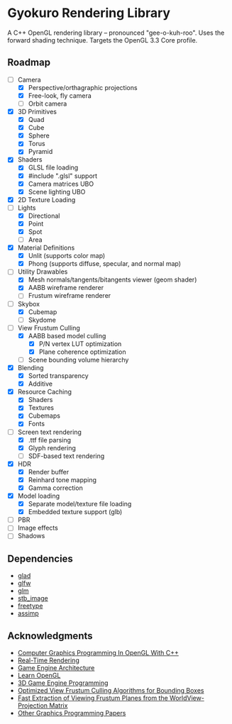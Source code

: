 # Gyokuro Rendering Library

A C++ OpenGL rendering library – pronounced "gee-o-kuh-roo". Uses the forward shading technique. Targets the OpenGL 3.3 Core profile.

## Roadmap

* [ ] Camera
  * [x] Perspective/orthagraphic projections
  * [x] Free-look, fly camera
  * [ ] Orbit camera
* [x] 3D Primitives
  * [x] Quad
  * [x] Cube
  * [x] Sphere
  * [x] Torus
  * [x] Pyramid
* [x] Shaders
  * [x] GLSL file loading
  * [x] #include "<filename>.glsl" support
  * [x] Camera matrices UBO
  * [x] Scene lighting UBO
* [x] 2D Texture Loading
* [ ] Lights
  * [x] Directional
  * [x] Point
  * [x] Spot
  * [ ] Area
* [x] Material Definitions
  * [x] Unlit (supports color map)
  * [x] Phong (supports diffuse, specular, and normal map)
* [ ] Utility Drawables
  * [x] Mesh normals/tangents/bitangents viewer (geom shader)
  * [x] AABB wireframe renderer
  * [ ] Frustum wireframe renderer
* [ ] Skybox
  * [x] Cubemap
  * [ ] Skydome
* [ ] View Frustum Culling
  * [x] AABB based model culling
    * [x] P/N vertex LUT optimization
    * [x] Plane coherence optimization
  * [ ] Scene bounding volume hierarchy
* [x] Blending
  * [x] Sorted transparency
  * [x] Additive
* [x] Resource Caching
  * [x] Shaders
  * [x] Textures
  * [x] Cubemaps
  * [x] Fonts
* [ ] Screen text rendering
  * [x] .ttf file parsing
  * [x] Glyph rendering
  * [ ] SDF-based text rendering
* [x] HDR
  * [x] Render buffer
  * [x] Reinhard tone mapping
  * [x] Gamma correction
* [x] Model loading
  * [x] Separate model/texture file loading
  * [x] Embedded texture support (glb)
* [ ] PBR
* [ ] Image effects
* [ ] Shadows

## Dependencies

* [glad](https://github.com/Dav1dde/glad)
* [glfw](https://github.com/glfw/glfw/)
* [glm](https://github.com/g-truc/glm/)
* [stb_image](https://github.com/nothings/stb/)
* [freetype](https://github.com/freetype/freetype/)
* [assimp](https://github.com/assimp/assimp/)

## Acknowledgments

* [Computer Graphics Programming In OpenGL With C++](https://www.merclearning.com/titles/Computer_Graphics_Programming_in_OpenGL_with_C++.html)
* [Real-Time Rendering](https://www.realtimerendering.com/)
* [Game Engine Architecture](https://www.gameenginebook.com/)
* [Learn OpenGL](https://learnopengl.com/)
* [3D Game Engine Programming](https://www.3dgep.com/category/graphics-programming/)
* [Optimized View Frustum Culling Algorithms for Bounding Boxes](https://www.cse.chalmers.se/~uffe/vfc_bbox.pdf)
* [Fast Extraction of Viewing Frustum Planes from the WorldView-Projection Matrix](https://www8.cs.umu.se/kurser/5DV051/HT12/lab/plane_extraction.pdf)
* [Other Graphics Programming Papers](https://www.gamedevs.org/#graphics-programming)

